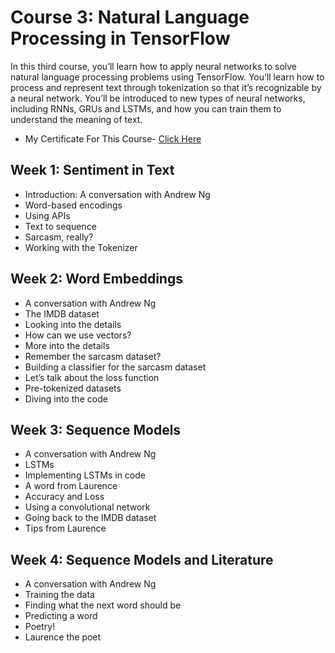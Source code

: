 # Course 3: Natural Language Processing in TensorFlow

In this third course, you’ll learn how to apply neural networks to solve natural language processing problems using TensorFlow. You’ll learn how to process and represent text through tokenization so that it’s recognizable by a neural network. You’ll be introduced to new types of neural networks, including RNNs, GRUs and LSTMs, and how you can train them to understand the meaning of text. 

- My Certificate For This Course- [Click Here](https://coursera.org/share/0794a0f007e5407e716ab42066e8957f)


## Week 1: Sentiment in Text
- Introduction: A conversation with Andrew Ng
- Word-based encodings
- Using APIs
- Text to sequence
- Sarcasm, really?
- Working with the Tokenizer


## Week 2: Word Embeddings
- A conversation with Andrew Ng
- The IMDB dataset
- Looking into the details
- How can we use vectors?
- More into the details
- Remember the sarcasm dataset?
- Building a classifier for the sarcasm dataset
- Let’s talk about the loss function
- Pre-tokenized datasets
- Diving into the code


## Week 3: Sequence Models

- A conversation with Andrew Ng
- LSTMs
- Implementing LSTMs in code
- A word from Laurence
- Accuracy and Loss
- Using a convolutional network
- Going back to the IMDB dataset
- Tips from Laurence


## Week 4: Sequence Models and Literature
- A conversation with Andrew Ng
- Training the data
- Finding what the next word should be
- Predicting a word
- Poetry!
- Laurence the poet

